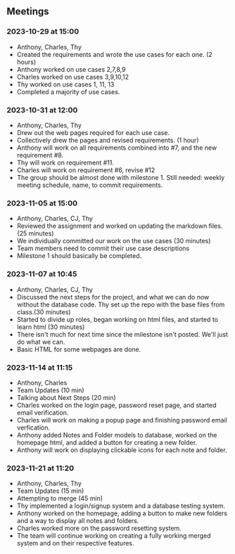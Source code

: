## Meetings
### 2023-10-29 at 15:00
- Anthony, Charles, Thy
- Created the requirements and wrote the use cases for each one. (2 hours)
- Anthony worked on use cases 2,7,8,9
- Charles worked on use cases 3,9,10,12
- Thy worked on use cases 1, 11, 13
- Completed a majority of use cases.

### 2023-10-31 at 12:00 
- Anthony, Charles, Thy
- Drew out the web pages required for each use case.
- Collectively drew the pages and revised requirements. (1 hour)
- Anthony will work on all requirements combined into #7, and the new requirement #8.
- Thy will work on requirement #11.
- Charles will work on requirement #6, revise #12
- The group should be almost done with milestone 1. Still needed: weekly meeting schedule, name, to commit requirements.

### 2023-11-05 at 15:00
- Anthony, Charles, CJ, Thy
- Reviewed the assignment and worked on updating the markdown files. (25 minutes)
- We individually committed our work on the use cases (30 minutes)
- Team members need to commit their use case descriptions
- Milestone 1 should basically be completed.

### 2023-11-07 at 10:45
- Anthony, Charles, CJ, Thy
- Discussed the next steps for the project, and what we can do now without the database code. Thy set up the repo with the base files from class.(30 minutes)
- Started to divide up roles, began working on html files, and started to learn html (30 minutes)
- There isn't much for next time since the milestone isn't posted. We'll just do what we can.
- Basic HTML for some webpages are done.

### 2023-11-14 at 11:15
- Anthony, Charles
- Team Updates (10 min)
- Talking about Next Steps (20 min)
- Charles worked on the login page, password reset page, and started email verification.
- Charles will work on making a popup page and finishing password email verfication.
- Anthony added Notes and Folder models to database, worked on the homepage html, and added a button for creating a new folder.
- Anthony will work on displaying clickable icons for each note and folder.

### 2023-11-21 at 11:20
- Anthony, Charles, Thy
- Team Updates (15 min)
- Attempting to merge (45 min)
- Thy implemented a login/signup system and a database testing system. 
- Anthony worked on the homepage, adding a button to make new folders and a way to display all notes and folders.
- Charles worked more on the password resetting system. 
- The team will continue working on creating a fully working merged system and on their respective features.
